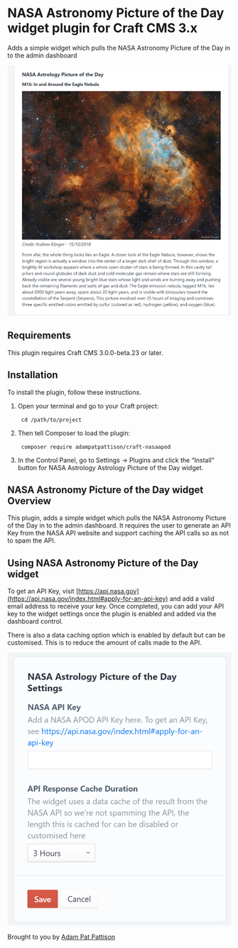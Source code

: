 # NASA Astronomy Picture of the Day widget plugin for Craft CMS 3.x
Adds a simple widget which pulls the NASA Astronomy Picture of the Day in to the admin dashboard

![Screenshot](resources/img/plugin-screenshot.png)

## Requirements

This plugin requires Craft CMS 3.0.0-beta.23 or later.

## Installation

To install the plugin, follow these instructions.

1. Open your terminal and go to your Craft project:

        cd /path/to/project

2. Then tell Composer to load the plugin:

        composer require adampatpattison/craft-nasaapod

3. In the Control Panel, go to Settings → Plugins and click the “Install” button for NASA Astrology Astrology Picture of the Day widget.

## NASA Astronomy Picture of the Day widget Overview
This plugin, adds a simple widget which pulls the NASA Astronomy Picture of the Day in to the admin dashboard. It requires the user to generate an API Key from the NASA API website and support caching the API calls so as not to spam the API.

## Using NASA Astronomy Picture of the Day widget

To get an API Key, visit [https://api.nasa.gov](https://api.nasa.gov/index.html#apply-for-an-api-key) and add a valid email address to receive your key.
Once completed, you can add your API key to the widget settings once the plugin is enabled and added via the dashboard control.

There is also a data caching option which is enabled by default but can be customised. This is to reduce the amount of calls made to the API.

![Screenshot](resources/img/plugin-setting-screenshot.png)

Brought to you by [Adam Pat Pattison](https://www.adampatpattison.co.uk)
